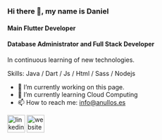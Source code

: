 ### Hi there 👋, my name is Daniel
#### Main Flutter Developer
#### Database Administrator and Full Stack Developer

In continuous learning of new technologies.

Skills: Java / Dart / Js / Html / Sass / Nodejs 

- 🔭 I’m currently working on this page. 
- 🌱 I’m currently learning Cloud Computing
- 📫 How to reach me: info@anullos.es 


[<img src='https://cdn.jsdelivr.net/npm/simple-icons@3.0.1/icons/linkedin.svg' alt='linkedin' height='40'>](https://www.linkedin.com/in/https://www.linkedin.com/in/anullos//)  [<img src='https://cdn.jsdelivr.net/npm/simple-icons@3.0.1/icons/icloud.svg' alt='website' height='40'>](http://www.anullos.es)  

